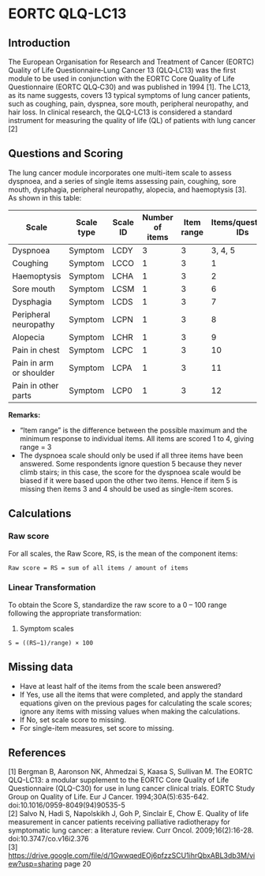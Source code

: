 # EORTC QLQ-LC13

## Introduction

The European Organisation for Research and Treatment of Cancer (EORTC) Quality of Life Questionnaire‐Lung Cancer 13 (QLQ‐LC13) was the first module to be used in conjunction with the EORTC Core Quality of Life Questionnaire (EORTC QLQ‐C30) and was published in 1994 [1]. The LC13, as its name suggests, covers 13 typical symptoms of lung cancer patients, such as coughing, pain, dyspnea, sore mouth, peripheral neuropathy, and hair loss. In clinical research, the QLQ-LC13 is considered a standard instrument for measuring the quality of life (QL) of patients with lung cancer [2] 


## Questions and Scoring

The lung cancer module incorporates one multi-item scale to assess dyspnoea, and a series of single items assessing pain, coughing, sore  mouth, dysphagia, peripheral neuropathy, alopecia, and  haemoptysis [3]. As shown in this table:

| Scale | Scale type | Scale ID | Number of items | Item range | Items/questions IDs |
| ------| ------ | ------ | ------ | ------ | ------ |
| Dyspnoea | Symptom | LCDY | 3 | 3 | 3, 4, 5 |
| Coughing | Symptom | LCCO | 1 | 3 | 1 |
| Haemoptysis | Symptom | LCHA | 1 | 3 | 2 |
| Sore mouth | Symptom | LCSM | 1 | 3 | 6 |
| Dysphagia | Symptom | LCDS | 1 | 3 | 7 |
| Peripheral neuropathy | Symptom | LCPN | 1 | 3 | 8 |
| Alopecia | Symptom | LCHR | 1 | 3 | 9 |
| Pain in chest | Symptom | LCPC | 1 | 3 | 10 |
| Pain in arm or shoulder | Symptom | LCPA | 1 | 3 | 11 |
| Pain in other parts | Symptom | LCP0 | 1 | 3 | 12 |

**Remarks:**
- “Item range” is the difference between the possible maximum and the minimum response to individual items. All items are scored 1 to 4, giving range = 3
- The dyspnoea scale should only be used if all three items have been answered. Some respondents ignore question 5 because they never climb stairs; in this case, the score for the dyspnoea scale would be biased if it were based upon the other two items. Hence if item 5 is missing then items 3 and 4 should be used as single-item scores.

## Calculations

### Raw score

For all scales, the Raw Score, RS, is the mean of the component items:

```
Raw score = RS = sum of all items / amount of items
``` 

### Linear Transformation

To obtain the Score S, standardize the raw score to a 0 – 100 range following the appropriate transformation:


1. Symptom scales
```
S = ((RS−1)/range) × 100
```

## Missing data

* Have at least half of the items from the scale been answered?
* If Yes, use all the items that were completed, and apply the standard equations given on the previous pages for calculating the scale scores; ignore any items with missing values when making the calculations.
* If No, set scale score to missing.
* For single-item measures, set score to missing.

## References
[1] Bergman B, Aaronson NK, Ahmedzai S, Kaasa S, Sullivan M. The EORTC QLQ-LC13: a modular supplement to the EORTC Core Quality of Life Questionnaire (QLQ-C30) for use in lung cancer clinical trials. EORTC Study Group on Quality of Life. Eur J Cancer. 1994;30A(5):635-642. doi:10.1016/0959-8049(94)90535-5\
[2] Salvo N, Hadi S, Napolskikh J, Goh P, Sinclair E, Chow E. Quality of life measurement in cancer patients receiving palliative radiotherapy for symptomatic lung cancer: a literature review. Curr Oncol. 2009;16(2):16-28. doi:10.3747/co.v16i2.376\
[3] https://drive.google.com/file/d/1GwwqedEOj6pfzzSCU1ihrQbxABL3db3M/view?usp=sharing page 20
